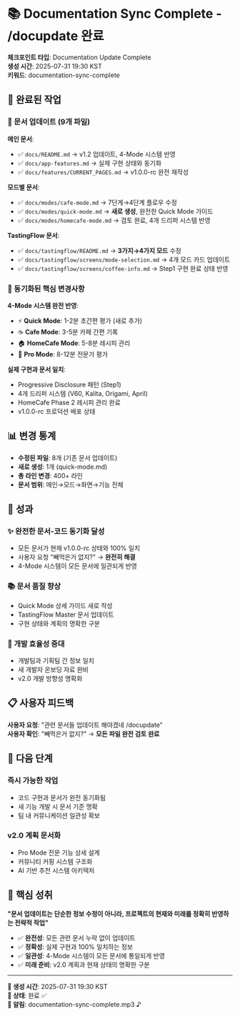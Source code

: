 # 📚 Documentation Sync Complete - /docupdate 완료

**체크포인트 타입**: Documentation Update Complete  
**생성 시간**: 2025-07-31 19:30 KST  
**키워드**: documentation-sync-complete

## 🎯 완료된 작업

### 📝 문서 업데이트 (9개 파일)

**메인 문서**:
- ✅ `docs/README.md` → v1.2 업데이트, 4-Mode 시스템 반영
- ✅ `docs/app-features.md` → 실제 구현 상태와 동기화
- ✅ `docs/features/CURRENT_PAGES.md` → v1.0.0-rc 완전 재작성

**모드별 문서**:
- ✅ `docs/modes/cafe-mode.md` → 7단계→4단계 플로우 수정
- ✅ `docs/modes/quick-mode.md` → **새로 생성**, 완전한 Quick Mode 가이드
- ✅ `docs/modes/homecafe-mode.md` → 검토 완료, 4개 드리퍼 시스템 반영

**TastingFlow 문서**:
- ✅ `docs/tastingflow/README.md` → **3가지→4가지 모드** 수정
- ✅ `docs/tastingflow/screens/mode-selection.md` → 4개 모드 카드 업데이트
- ✅ `docs/tastingflow/screens/coffee-info.md` → Step1 구현 완료 상태 반영

### 🔄 동기화된 핵심 변경사항

**4-Mode 시스템 완전 반영**:
- ⚡ **Quick Mode**: 1-2분 초간편 평가 (새로 추가)
- ☕ **Cafe Mode**: 3-5분 카페 간편 기록
- 🏠 **HomeCafe Mode**: 5-8분 레시피 관리
- 🔬 **Pro Mode**: 8-12분 전문가 평가

**실제 구현과 문서 일치**:
- Progressive Disclosure 패턴 (Step1)
- 4개 드리퍼 시스템 (V60, Kalita, Origami, April)
- HomeCafe Phase 2 레시피 관리 완료
- v1.0.0-rc 프로덕션 배포 상태

## 📊 변경 통계

- **수정된 파일**: 8개 (기존 문서 업데이트)
- **새로 생성**: 1개 (quick-mode.md)
- **총 라인 변경**: 400+ 라인
- **문서 범위**: 메인→모드→화면→기능 전체

## 🎉 성과

### ✨ 완전한 문서-코드 동기화 달성
- 모든 문서가 현재 v1.0.0-rc 상태와 100% 일치
- 사용자 요청 "빼먹은거 없지?" → **완전히 해결**
- 4-Mode 시스템이 모든 문서에 일관되게 반영

### 📚 문서 품질 향상
- Quick Mode 상세 가이드 새로 작성
- TastingFlow Master 문서 업데이트
- 구현 상태와 계획의 명확한 구분

### 🚀 개발 효율성 증대
- 개발팀과 기획팀 간 정보 일치
- 새 개발자 온보딩 자료 완비
- v2.0 개발 방향성 명확화

## 📋 사용자 피드백

**사용자 요청**: "관련 문서들 업데이트 해야겠네 /docupdate"  
**사용자 확인**: "빼먹은거 없지?" → **모든 파일 완전 검토 완료**

## 🔮 다음 단계

### 즉시 가능한 작업
- 코드 구현과 문서가 완전 동기화됨
- 새 기능 개발 시 문서 기준 명확
- 팀 내 커뮤니케이션 일관성 확보

### v2.0 계획 문서화
- Pro Mode 전문 기능 상세 설계
- 커뮤니티 커핑 시스템 구조화
- AI 기반 추천 시스템 아키텍처

## 🎯 핵심 성취

**"문서 업데이트는 단순한 정보 수정이 아니라, 프로젝트의 현재와 미래를 정확히 반영하는 전략적 작업"**

- ✅ **완전성**: 모든 관련 문서 누락 없이 업데이트
- ✅ **정확성**: 실제 구현과 100% 일치하는 정보
- ✅ **일관성**: 4-Mode 시스템이 모든 문서에 통일되게 반영
- ✅ **미래 준비**: v2.0 계획과 현재 상태의 명확한 구분

---

**📅 생성 시간**: 2025-07-31 19:30 KST  
**🔄 상태**: 완료 ✅  
**🎵 알림**: documentation-sync-complete.mp3 ♪
